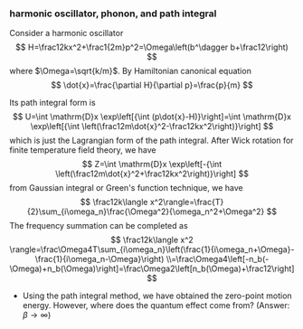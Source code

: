 ### harmonic oscillator, phonon, and path integral

Consider a harmonic oscillator
$$
H=\frac12kx^2+\frac1{2m}p^2=\Omega\left(b^\dagger b+\frac12\right)
$$
where $\Omega=\sqrt{k/m}$. By Hamiltonian canonical equation
$$
\dot{x}=\frac{\partial H}{\partial p}=\frac{p}{m}
$$

Its path integral form is
$$
U=\int \mathrm{D}x \exp\left[{\int (p\dot{x}-H)}\right]=\int \mathrm{D}x \exp\left[{\int \left(\frac12m\dot{x}^2-\frac12kx^2\right)}\right]
$$
which is just the Lagrangian form of the path integral. After Wick rotation for finite temperature field theory, we have
$$
Z=\int \mathrm{D}x \exp\left[-{\int \left(\frac12m\dot{x}^2+\frac12kx^2\right)}\right]
$$
from Gaussian integral or Green's function technique, we have
$$
\frac12k\langle x^2\rangle=\frac{T}{2}\sum_{i\omega_n}\frac{\Omega^2}{\omega_n^2+\Omega^2}
$$
The frequency summation can be completed as
$$
\frac12k\langle x^2 \rangle=\frac\Omega4T\sum_{i\omega_n}\left(\frac{1}{i\omega_n+\Omega}-\frac{1}{i\omega_n-\Omega}\right) \\=\frac\Omega4\left[-n_b(-\Omega)+n_b(\Omega)\right]=\frac\Omega2\left[n_b(\Omega)+\frac12\right]
$$

+ Using the path integral method, we have obtained the zero-point motion energy. However, where does the quantum effect come from? (Answer: $\beta\rightarrow\infty$)